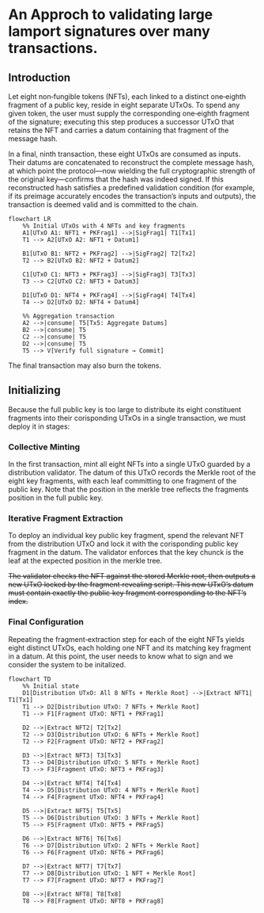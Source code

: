 # An Approch to validating large lamport signatures over many transactions. 

## Introduction

Let eight non‑fungible tokens (NFTs), each linked to a distinct one‑eighth fragment of a public key, reside in eight separate UTxOs. To spend any given token, the user must supply the corresponding one‑eighth fragment of the signature; executing this step produces a successor UTxO that retains the NFT and carries a datum containing that fragment of the message hash.

In a final, ninth transaction, these eight UTxOs are consumed as inputs. Their datums are concatenated to reconstruct the complete message hash, at which point the protocol—now wielding the full cryptographic strength of the original key—confirms that the hash was indeed signed. If this reconstructed hash satisfies a predefined validation condition (for example, if its preimage accurately encodes the transaction’s inputs and outputs), the transaction is deemed valid and is committed to the chain.


```mermaid
flowchart LR
    %% Initial UTxOs with 4 NFTs and key fragments
    A1[UTxO A1: NFT1 + PKFrag1] -->|SigFrag1| T1[Tx1]
    T1 --> A2[UTxO A2: NFT1 + Datum1]

    B1[UTxO B1: NFT2 + PKFrag2] -->|SigFrag2| T2[Tx2]
    T2 --> B2[UTxO B2: NFT2 + Datum2]

    C1[UTxO C1: NFT3 + PKFrag3] -->|SigFrag3| T3[Tx3]
    T3 --> C2[UTxO C2: NFT3 + Datum3]

    D1[UTxO D1: NFT4 + PKFrag4] -->|SigFrag4| T4[Tx4]
    T4 --> D2[UTxO D2: NFT4 + Datum4]

    %% Aggregation transaction
    A2 -->|consume| T5[Tx5: Aggregate Datums]
    B2 -->|consume| T5
    C2 -->|consume| T5
    D2 -->|consume| T5
    T5 --> V[Verify full signature → Commit]

```

The final transaction may also burn the tokens.

## Initializing

Because the full public key is too large to distribute its eight constituent fragments into their corisponding UTxOs in a single transaction, we must deploy it in stages:

### Collective Minting

In the first transaction, mint all eight NFTs into a single UTxO guarded by a distribution validator. The datum of this UTxO records the Merkle root of the eight key fragments, with each leaf committing to one fragment of the public key. Note that the position in the merkle tree reflects the fragments position in the full public key. 



### Iterative Fragment Extraction
To deploy an individual key public key fragment, spend the relevant NFT from the distribution UTxO and lock it with the corisponding public key fragment in the datum. The validator enforces that the key chunck is the leaf at the expected position in the merkle tree. 

~~The validator checks the NFT against the stored Merkle root, then outputs a new UTxO locked by the fragment‑revealing script. This new UTxO’s datum must contain exactly the public‑key fragment corresponding to the NFT’s index.~~

### Final Configuration
Repeating the fragment‑extraction step for each of the eight NFTs yields eight distinct UTxOs, each holding one NFT and its matching key fragment in a datum. At this point, the user needs to know what to sign and we consider the system to be initalized. 


```mermaid
flowchart TD
    %% Initial state
    D1[Distribution UTxO: All 8 NFTs + Merkle Root] -->|Extract NFT1| T1[Tx1]
    T1 --> D2[Distribution UTxO: 7 NFTs + Merkle Root]
    T1 --> F1[Fragment UTxO: NFT1 + PKFrag1]

    D2 -->|Extract NFT2| T2[Tx2]
    T2 --> D3[Distribution UTxO: 6 NFTs + Merkle Root]
    T2 --> F2[Fragment UTxO: NFT2 + PKFrag2]

    D3 -->|Extract NFT3| T3[Tx3]
    T3 --> D4[Distribution UTxO: 5 NFTs + Merkle Root]
    T3 --> F3[Fragment UTxO: NFT3 + PKFrag3]

    D4 -->|Extract NFT4| T4[Tx4]
    T4 --> D5[Distribution UTxO: 4 NFTs + Merkle Root]
    T4 --> F4[Fragment UTxO: NFT4 + PKFrag4]

    D5 -->|Extract NFT5| T5[Tx5]
    T5 --> D6[Distribution UTxO: 3 NFTs + Merkle Root]
    T5 --> F5[Fragment UTxO: NFT5 + PKFrag5]

    D6 -->|Extract NFT6| T6[Tx6]
    T6 --> D7[Distribution UTxO: 2 NFTs + Merkle Root]
    T6 --> F6[Fragment UTxO: NFT6 + PKFrag6]

    D7 -->|Extract NFT7| T7[Tx7]
    T7 --> D8[Distribution UTxO: 1 NFT + Merkle Root]
    T7 --> F7[Fragment UTxO: NFT7 + PKFrag7]

    D8 -->|Extract NFT8| T8[Tx8]
    T8 --> F8[Fragment UTxO: NFT8 + PKFrag8]
```

